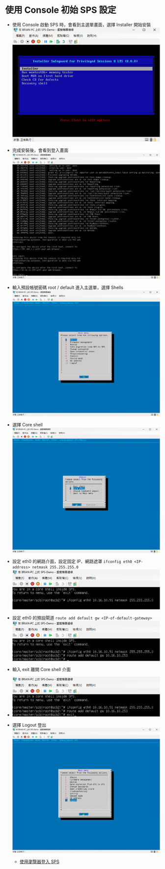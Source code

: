# 使用 Console 初始 SPS 設定<br>

- 使用 Console 啟動 SPS 時，會看到主選單畫面，選擇 Installer 開始安裝<br>
  ![GITHUB](/images/sps/sps_init/1.png "使用 Console 啟動 SPS")<br>
- 完成安裝後，會看到登入畫面<br>
  ![GITHUB](/images/sps/sps_init/2.png "完成安裝")<br>
- 輸入預設帳號密碼 root / default 進入主選單，選擇 Shells<br>
  ![GITHUB](/images/sps/sps_init/3.png "選擇 Shells")<br>
- 選擇 Core shell<br>
  ![GITHUB](/images/sps/sps_init/4.png "選擇 Core shell")<br>
- 設定 eth0 的網路介面，設定固定 IP、網路遮罩 ````ifconfig eth0 <IP-address> netmask 255.255.255.0```` <br>
  ![GITHUB](/images/sps/sps_init/5.png "虛設定 eth0 的網路介面")<br>
- 設定 eth0 的預設閘道 ````route add default gw <IP-of-default-gateway> ```` <br>
  ![GITHUB](/images/sps/sps_init/6.png "設定 eth0 的預設閘道")<br>
- 輸入 exit 離開 Core shell 介面<br>
- ![GITHUB](/images/sps/sps_init/7.png "輸入 exit 離開")<br>
- 選擇 Logout 登出<br>
  ![GITHUB](/images/sps/sps_init/8.png "選擇 Logout")<br>

  - [使用瀏覽器登入 SPS](/sps_web.md)<br>